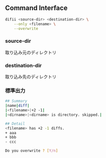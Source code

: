 ## Command Interface
```bash
difii <source-dir> <destination-dir> \
    --only <filename> \
    --overwrite
```
### source-dir
取り込み元のディレクトリ  
### destination-dir
取り込み先のディレクトリ

### 標準出力
```bash
## Summary
|name|diff|
|<filename>|+2 -1|
|<dirname>|<dirname> is directory. skipped.|

## Detail
<filename> has +2 -1 diffs.
+ aaa
+ bbb
- ccc

Do you overwrite ? [Y/n] 
```
